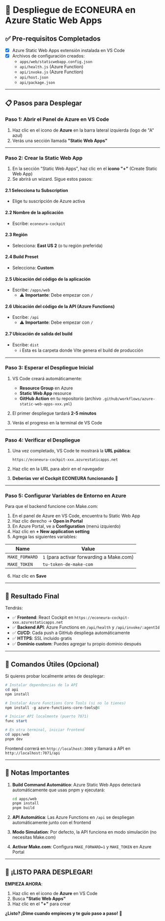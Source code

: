 # 🚀 Despliegue de ECONEURA en Azure Static Web Apps

## ✅ Pre-requisitos Completados
- [x] Azure Static Web Apps extensión instalada en VS Code
- [x] Archivos de configuración creados:
  - `apps/web/staticwebapp.config.json`
  - `api/health.js` (Azure Function)
  - `api/invoke.js` (Azure Function)
  - `api/host.json`
  - `api/package.json`

---

## 📋 Pasos para Desplegar

### **Paso 1: Abrir el Panel de Azure en VS Code**

1. Haz clic en el icono de **Azure** en la barra lateral izquierda (logo de "A" azul)
2. Verás una sección llamada **"Static Web Apps"**

---

### **Paso 2: Crear la Static Web App**

1. En la sección "Static Web Apps", haz clic en el **icono "+"** (Create Static Web App)
2. Se abrirá un wizard. Sigue estos pasos:

#### **2.1 Selecciona tu Subscription**
- Elige tu suscripción de Azure activa

#### **2.2 Nombre de la aplicación**
- Escribe: `econeura-cockpit`

#### **2.3 Región**
- Selecciona: **East US 2** (o tu región preferida)

#### **2.4 Build Preset**
- Selecciona: **Custom**

#### **2.5 Ubicación del código de la aplicación**
- Escribe: `/apps/web`
  - ⚠️ **Importante**: Debe empezar con `/`

#### **2.6 Ubicación del código de la API** (Azure Functions)
- Escribe: `/api`
  - ⚠️ **Importante**: Debe empezar con `/`

#### **2.7 Ubicación de salida del build**
- Escribe: `dist`
  - ℹ️ Esta es la carpeta donde Vite genera el build de producción

---

### **Paso 3: Esperar el Despliegue Inicial**

1. VS Code creará automáticamente:
   - **Resource Group** en Azure
   - **Static Web App** resource
   - **GitHub Action** en tu repositorio (archivo `.github/workflows/azure-static-web-apps-xxx.yml`)

2. El primer despliegue tardará **2-5 minutos**

3. Verás el progreso en la terminal de VS Code

---

### **Paso 4: Verificar el Despliegue**

1. Una vez completado, VS Code te mostrará la **URL pública**:
   ```
   https://econeura-cockpit-xxx.azurestaticapps.net
   ```

2. Haz clic en la URL para abrir en el navegador

3. **Deberías ver el Cockpit ECONEURA funcionando** 🎉

---

### **Paso 5: Configurar Variables de Entorno en Azure**

Para que el backend funcione con Make.com:

1. En el panel de Azure en VS Code, encuentra tu Static Web App
2. Haz clic derecho → **Open in Portal**
3. En Azure Portal, ve a **Configuration** (menú izquierdo)
4. Haz clic en **+ New application setting**
5. Agrega las siguientes variables:

| Name | Value |
|------|-------|
| `MAKE_FORWARD` | `1` (para activar forwarding a Make.com) |
| `MAKE_TOKEN` | `tu-token-de-make-com` |

6. Haz clic en **Save**

---

## 🎯 Resultado Final

Tendrás:
- ✅ **Frontend**: React Cockpit en `https://econeura-cockpit-xxx.azurestaticapps.net`
- ✅ **Backend API**: Azure Functions en `/api/health` y `/api/invoke/:agentId`
- ✅ **CI/CD**: Cada push a GitHub despliega automáticamente
- ✅ **HTTPS**: SSL incluido gratis
- ✅ **Dominio custom**: Puedes agregar tu propio dominio después

---

## 🔧 Comandos Útiles (Opcional)

Si quieres probar localmente antes de desplegar:

```powershell
# Instalar dependencias de la API
cd api
npm install

# Instalar Azure Functions Core Tools (si no lo tienes)
npm install -g azure-functions-core-tools@4

# Iniciar API localmente (puerto 7071)
func start

# En otra terminal, iniciar frontend
cd apps/web
pnpm dev
```

Frontend correrá en `http://localhost:3000` y llamará a API en `http://localhost:7071/api`

---

## 📝 Notas Importantes

1. **Build Command Automático**: Azure Static Web Apps detectará automáticamente que usas pnpm y ejecutará:
   ```bash
   cd apps/web
   pnpm install
   pnpm build
   ```

2. **API Automática**: Las Azure Functions en `/api` se despliegan automáticamente junto con el frontend

3. **Modo Simulation**: Por defecto, la API funciona en modo simulación (no necesitas Make.com)

4. **Activar Make.com**: Configura `MAKE_FORWARD=1` y `MAKE_TOKEN` en Azure Portal

---

## 🎉 ¡LISTO PARA DESPLEGAR!

**EMPIEZA AHORA**:
1. Haz clic en el icono de **Azure** en VS Code
2. Busca **"Static Web Apps"**
3. Haz clic en el **"+"** para crear

**¿Listo? ¡Dime cuando empieces y te guío paso a paso!** 🚀
